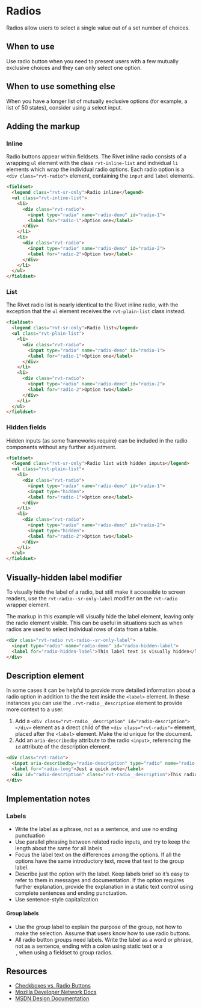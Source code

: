 # Radios

Radios allow users to select a single value out of a set number of choices.

## When to use

Use radio button when you need to present users with a few mutually exclusive choices and they can only select one option.

## When to use something else

When you have a longer list of mutually exclusive options (for example, a list of 50 states), consider using a select input.

## Adding the markup

### Inline

Radio buttons appear within fieldsets. The Rivet inline radio consists of a wrapping `ul` element with the class `rvt-inline-list` and individual `li` elements which wrap the individual radio options. Each radio option is a `<div class="rvt-radio">` element, containing the `input` and `label` elements.

```html
<fieldset>
  <legend class="rvt-sr-only">Radio inline</legend>
  <ul class="rvt-inline-list">
    <li>
      <div class="rvt-radio">
        <input type="radio" name="radio-demo" id="radio-1">
        <label for="radio-1">Option one</label>
      </div>
    </li>
    <li>
      <div class="rvt-radio">
        <input type="radio" name="radio-demo" id="radio-2">
        <label for="radio-2">Option two</label>
      </div>
    </li>
  </ul>
</fieldset>
```

### List

The Rivet radio list is nearly identical to the Rivet inline radio, with the exception that the `ul` element receives the `rvt-plain-list` class instead.

```html
<fieldset>
  <legend class="rvt-sr-only">Radio list</legend>
  <ul class="rvt-plain-list">
    <li>
      <div class="rvt-radio">
        <input type="radio" name="radio-demo" id="radio-1">
        <label for="radio-1">Option one</label>
      </div>
    </li>
    <li>
      <div class="rvt-radio">
        <input type="radio" name="radio-demo" id="radio-2">
        <label for="radio-2">Option two</label>
      </div>
    </li>
  </ul>
</fieldset>
```

### Hidden fields

Hidden inputs (as some frameworks require) can be included in the radio components without any further adjustment.

```html
<fieldset>
  <legend class="rvt-sr-only">Radio list with hidden inputs</legend>
  <ul class="rvt-plain-list">
    <li>
      <div class="rvt-radio">
        <input type="radio" name="radio-demo" id="radio-1">
        <input type="hidden">
        <label for="radio-1">Option one</label>
      </div>
    </li>
    <li>
      <div class="rvt-radio">
        <input type="radio" name="radio-demo" id="radio-2">
        <input type="hidden">
        <label for="radio-2">Option two</label>
      </div>
    </li>
  </ul>
</fieldset>
```

## Visually-hidden label modifier

To visually hide the label of a radio, but still make it accessible to screen readers, use the `rvt-radio--sr-only-label` modifier on the `rvt-radio` wrapper element.

The markup in this example will visually hide the label element, leaving only the radio element visible. This can be useful in situations such as when radios are used to select individual rows of data from a table.

```html
<div class="rvt-radio rvt-radio--sr-only-label">
  <input type="radio" name="radio-demo" id="radio-hidden-label">
  <label for="radio-hidden-label">This label text is visually hidden</label>
</div>
```

## Description element

In some cases it can be helpful to provide more detailed information about a radio option in addition to the the text inside the `<label>` element. In these instances you can use the `.rvt-radio__description` element to provide more context to a user.

1. Add a `<div class="rvt-radio__description" id="radio-description"></div>` element as a direct child of the `<div class="rvt-radio">` element, placed after the `<label>` element. Make the id unique for the document.
2. Add an `aria-describedby` attribute to the radio `<input>`, referencing the `id` attribute of the description element.

```html
<div class="rvt-radio">
  <input aria-describedby="radio-description" type="radio" name="radio-demo" id="radio-long">
  <label for="radio-long">Just a quick note</label>
  <div id="radio-description" class="rvt-radio__description">This radio has a really long label that can wrap on to two lines and still have nice left alignment.</div>
</div>
```

## Implementation notes

### Labels

- Write the label as a phrase, not as a sentence, and use no ending punctuation
- Use parallel phrasing between related radio inputs, and try to keep the length about the same for all labels
- Focus the label text on the differences among the options. If all the options have the same introductory text, move that text to the group label.
- Describe just the option with the label. Keep labels brief so it’s easy to refer to them in messages and documentation. If the option requires further explanation, provide the explanation in a static text control using complete sentences and ending punctuation.
- Use sentence-style capitalization

#### Group labels

- Use the group label to explain the purpose of the group, not how to make the selection. Assume that users know how to use radio buttons.
- All radio button groups need labels. Write the label as a word or phrase, not as a sentence, ending with a colon using static text or a <legend>, when using a fieldset to group radios.

## Resources

- [Checkboxes vs. Radio Buttons](https://www.nngroup.com/articles/checkboxes-vs-radio-buttons/)
- [Mozilla Developer Network Docs](https://developer.mozilla.org/en-US/docs/Web/HTML/Element/input/checkbox)
- [MSDN Design Documentation](https://msdn.microsoft.com/en-us/library/windows/desktop/dn742436.aspx)
